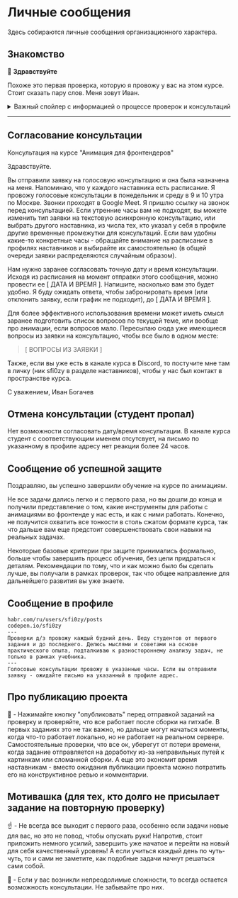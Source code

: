# Личные сообщения


Здесь собираются личные сообщения организационного характера.


## Знакомство

:raising_hand: **Здравствуйте**

Похоже это первая проверка, которую я провожу у вас на этом курсе. Стоит сказать пару слов. Меня зовут Иван.

<details>
    <summary>Важный спойлер с информацией о процессе проверок и консультаций</summary>

#### Ключевые моменты прохождения курса со мной

Если вы все еще выбираете наставника, то обратите внимание на следующую информацию:

- Я веду студентов от первого задания и до последнего.
- Провожу **проверки д/з каждый будний день**, обычно утром по Москве. Проверяю строго, рассматриваю студентов как потенциальных коллег и помощников. Смотрю не только на то, что сделано, но и на то, как сделано. И оставляю комментарии, обращая внимание на важные моменты. И хотя на этом курсе нет формальных дедлайнов, заниматься я рекомендую каждый день, чтобы постоянно быть в контексте происходящего, и чтобы у нас был постоянный контакт. _Лучше заниматься каждый день понемногу, чем много, но раз в две недели_.
- В проверках вам будут встречаться **не только комментарии по текущему коду, но и темы для самостоятельного изучения** или обдумывания. Учебник больше раскрывает теоретические возможности инструментов, рассказывает, что можно сделать, а информация в проверках - это мое дополнение к нему со стороны личной практики и набитых шишек. Они больше про привычки и подходы к работе, про то, что важно, а что не важно, что стоит или не стоит делать, и как организовать процессы у себя и в команде, чтобы не было больно в перспективе. На протяжении всего обучения там будут появляться ключевые слова для погуглить, вопросы для подумать, а также альтернативные инструменты и подходы к решению задач из учебника. Все эти сообщения будут постепенно подталкивать вас к разностороннему анализу решаемых задач.
- По поводу консультаций: код за вас писать не буду. Гуглить тоже. Если уж совсем не получается - подскажу, куда смотреть. Но лучше не спешить и постараться делать все самостоятельно. Обычно я рекомендую обращаться за консультациями в конце каждой из 4 базовых тем (CSS/SVG/Canvas/WebGL), после выполнения всех заданий по теме, уже имея на руках проделанную работу, чтобы обсудить ее, закрыть оставшиеся после учебника и комментариев вопросы по инструментам, подходам, организации процессов разработки и.т.д. Рассматривайте мою роль в консультациях скорее как тимлида, к которому можно зайти с вопросами "а почему?", "а на что это влияет?", "а какие есть еще варианты?", чем как репетитора с единственно правильными решениями, который еще и за вас что-то сделает. Таким образом можно будет получить максимальный результат.
- Асинхронные **текстовые консультации проходят по будним дням**. Для того, чтобы они были продуктивными, имеет смысл сразу присылать списки вопросов, чтобы я мог отвечать сразу на все.
- **Голосовые консультации возможны в понедельник и среду, в 9 и 10 часов утра по Москве**. Точную дату и время нужно согласовывать заранее. Если вы отправляете заявку на голосовую консультацию - ожидайте письма на указанный у вас в профиле адрес.

#### Ссылки

Оставлю ссылки на мои профили в сообществе: [Хабр](https://habr.com/ru/users/sfi0zy/posts/), [Тостер](https://qna.habr.com/user/sfi0zy), [CodePen](https://codepen.io/sfi0zy). Там можно посмотреть, чем я занимался в контексте анимаций и нестандартной верстки в целом, и какой опыт могу вам передать в рамках курса.

В канале курса в Discord меня можно найти в разделе наставников или по нику `sfi0zy`, если я не в сети.

</details>

---


## Согласование консультации

Консультация на курсе "Анимация для фронтендеров"

Здравствуйте.

Вы отправили заявку на голосовую консультацию и она была назначена на меня. Напоминаю, что у каждого наставника есть расписание. Я провожу голосовые консультации в понедельник и среду в 9 и 10 утра по Москве. Звонки проходят в Google Meet. Я пришлю ссылку на звонок перед консультацией. Если утренние часы вам не подходят, вы можете изменить тип заявки на текстовую асинхронную консультацию, или выбрать другого наставника, из числа тех, кто указал у себя в профиле другие временные промежутки для консультаций. Если вам удобны какие-то конкретные часы - обращайте внимание на расписание в профилях наставников и выбирайте их самостоятельно (в общей очереди заявки распределяются случайным образом).

Нам нужно заранее согласовать точную дату и время консультации. Исходя из расписания на момент отправки этого сообщения, можно провести ее [ ДАТА И ВРЕМЯ ]. Напишите, насколько вам это будет удобно. Я буду ожидать ответа, чтобы забронировать время (или отклонить заявку, если график не подходит), до [ ДАТА И ВРЕМЯ ].

Для более эффективного использования времени может иметь смысл заранее подготовить список вопросов по текущей теме, или вообще про анимации, если вопросов мало. Пересылаю сюда уже имеющиеся вопросы из заявки на консультацию, чтобы все было в одном месте:

> [ ВОПРОСЫ ИЗ ЗАЯВКИ ]

Также, если вы уже есть в канале курса в Discord, то постучите мне там в личку (ник sfi0zy в разделе наставников), чтобы у нас был контакт в пространстве курса.

С уважением,
Иван Богачев


## Отмена консультации (студент пропал)

Нет возможности согласовать дату/время консультации. В канале курса студент с соответствующим именем отсутсвует, на письмо по указанному в профиле адресу нет реакции более 24 часов.


## Сообщение об успешной защите

Поздравляю, вы успешно завершили обучение на курсе по анимациям.

Не все задачи дались легко и с первого раза, но вы дошли до конца и получили представление о том, какие инструменты для работы с анимациями во фронтенде у нас есть, и как с ними работать. Конечно, не получится охватить все тонкости в столь сжатом формате курса, так что дальше вам еще предстоит совершенствовать свои навыки на реальных задачах.

Некоторые базовые критерии при защите принимались формально, больше чтобы завершить процесс обучения, без цели придраться к деталям. Рекомендации по тому, что и как можно было бы сделать лучше, вы получали в рамках проверок, так что общее направление для дальнейшего развития вы уже знаете.


## Сообщение в профиле

```
habr.com/ru/users/sfi0zy/posts
codepen.io/sfi0zy
---
Проверки д/з провожу каждый будний день. Веду студентов от первого задания и до последнего. Делюсь мыслями и советами на основе практического опыта, подталкиваю к разностороннему анализу задач, не только в рамках учебника.
---
Голосовые консультации провожу в указанные часы. Если вы отправили заявку - ожидайте письмо на указанный в профиле адрес.
```


## Про публикацию проекта

:large_blue_diamond: - Нажимайте кнопку "опубликовать" перед отправкой заданий на проверку и проверяйте, что все работает после сборки на гитхабе. В первых заданиях это не так важно, но дальше могут начаться моменты, когда что-то работает локально, но не работает на реальном сервере. Самостоятельные проверки, что все ок, уберегут от потери времени, когда задание отправляется на доработку из-за неправильных путей к картинкам или сломанной сборки. А еще это экономит время наставникам - вместо ожидания публикации проекта можно потратить его на конструктивное ревью и комментарии.


## Мотивашка (для тех, кто долго не присылает задание на повторную проверку)

:point_up: - Не всегда все выходит с первого раза, особенно если задачи новые для вас, но это не повод, чтобы опускать руки! Напротив, стоит приложить немного усилий, завершить уже начатое и перейти на новый для себя качественный уровень! А если учиться каждый день по чуть-чуть, то и сами не заметите, как подобные задачи начнут решаться сами собой.

:large_blue_diamond: - Если у вас возникли непреодолимые сложности, то всегда остается возможность консультации. Не забывайте про них.
